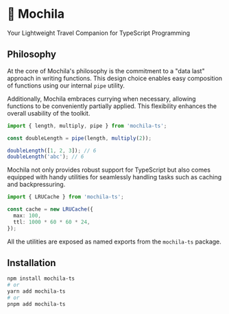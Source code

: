 # 🎒 Mochila

Your Lightweight Travel Companion for TypeScript Programming

## Philosophy

At the core of Mochila's philosophy is the commitment to a "data last" approach in writing functions. This design choice enables easy composition of functions using our internal `pipe` utility.

Additionally, Mochila embraces currying when necessary, allowing functions to be conveniently partially applied. This flexibility enhances the overall usability of the toolkit.

```typescript
import { length, multiply, pipe } from 'mochila-ts';

const doubleLength = pipe(length, multiply(2));

doubleLength([1, 2, 3]); // 6
doubleLength('abc'); // 6
```

Mochila not only provides robust support for TypeScript but also comes equipped with handy utilities for seamlessly handling tasks such as caching and backpressuring.

```typescript
import { LRUCache } from 'mochila-ts';

const cache = new LRUCache({
  max: 100,
  ttl: 1000 * 60 * 60 * 24,
});
```

All the utilities are exposed as named exports from the `mochila-ts` package.

## Installation

```bash
npm install mochila-ts
# or
yarn add mochila-ts
# or
pnpm add mochila-ts
```


